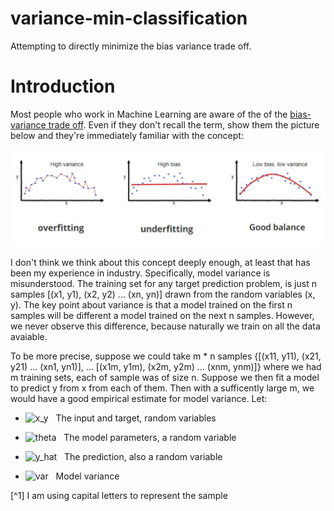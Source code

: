 # variance-min-classification
Attempting to directly minimize the bias variance trade off.

# Introduction

Most people who work in Machine Learning are aware of the of the [bias-variance trade off](https://en.wikipedia.org/wiki/Bias%E2%80%93variance_tradeoff). Even if they don't recall the term, show them the picture below and they're immediately familiar with the concept:

![Bias-Variance Tradeoff](img/3_graph.png)

I don't think we think about this concept deeply enough, at least that has been my experience in industry. Specifically, model variance is misunderstood. The training set for any target prediction problem, is just n samples [(x1, y1), (x2, y2) ... (xn, yn)] drawn from the random variables (x, y). The key point about variance is that a model trained on the first n samples will be different a model trained on the next n samples. However, we never observe this difference, because naturally we train on all the data avaiable.

To be more precise, suppose we could take m * n samples {[(x11, y11), (x21, y21) ... (xn1, yn1)], ... [(x1m, y1m), (x2m, y2m) ... (xnm, ynm)]} where we had m training sets, each of sample was of size n. Suppose we then fit a model to predict y from x from each of them. Then with a sufficently large m, we would have a good empirical estimate for model variance. Let:

- ![x_y] &nbsp; The input and target, random variables

- ![theta] &nbsp; The model parameters, a random variable

- ![y_hat] &nbsp; The prediction, also a random variable

- ![var] &nbsp; Model variance

[x_y]: https://chart.apis.google.com/chart?cht=tx&chl=(x_i%2Cy_i)
[theta]: https://chart.apis.google.com/chart?cht=tx&chl=\theta
[y_hat]: https://chart.apis.google.com/chart?cht=tx&chl=\hat{y}=f(x%2C\theta)
[var]: https://chart.apis.google.com/chart?cht=tx&chl=E(\hat{y}-E(\hat{y}))
[fx]: https://chart.apis.google.com/chart?cht=tx&chl=f_j(x_i)
[y_hat_bar]: https://chart.apis.google.com/chart?cht=tx&chl=\bar{\hat{y}}

[^1] I am using capital letters to represent the sample 
